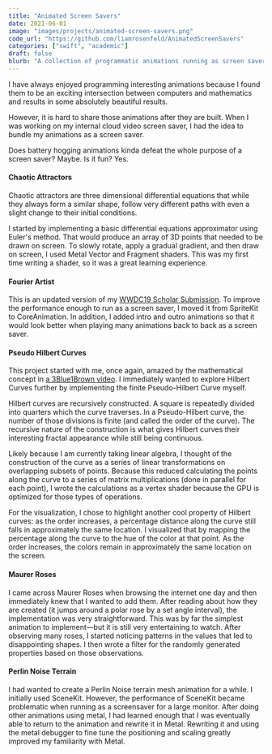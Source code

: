 ```yaml
---
title: "Animated Screen Savers"
date: 2021-06-01
image: "images/projects/animated-screen-savers.png"
code_url: "https://github.com/liamrosenfeld/AnimatedScreenSavers"
categories: ["swift", "academic"]
draft: false
blurb: "A collection of programmatic animations running as screen savers"
---
```


I have always enjoyed programming interesting animations because I found them to be an exciting intersection between computers and mathematics and results in some absolutely beautiful results.

However, it is hard to share those animations after they are built. When I was working on my internal cloud video screen saver, I had the idea to bundle my animations as a screen saver.

Does battery hogging animations kinda defeat the whole purpose of a screen saver? Maybe. Is it fun? Yes.

#### Chaotic Attractors

Chaotic attractors are three dimensional differential equations that while they always form a similar shape, follow very different paths with even a slight change to their initial conditions.

I started by implementing a basic differential equations approximator using Euler's method. That would produce an array of 3D points that needed to be drawn on screen. To slowly rotate, apply a gradual gradient, and then draw on screen, I used Metal Vector and Fragment shaders. This was my first time writing a shader, so it was a great learning experience.

#### Fourier Artist

This is an updated version of my [WWDC19 Scholar Submission](/projects/fourier-artist/). To improve the performance enough to run as a screen saver, I moved it from SpriteKit to CoreAnimation. In addition, I added intro and outro animations so that it would look better when playing many animations back to back as a screen saver.

#### Pseudo Hilbert Curves

This project started with me, once again, amazed by the mathematical concept in [a 3Blue1Brown video](https://www.youtube.com/watch?v=3s7h2MHQtxc). I immediately wanted to explore Hilbert Curves further by implementing the finite Pseudo-Hilbert Curve myself.

Hilbert curves are recursively constructed. A square is repeatedly divided into quarters which the curve traverses. In a Pseudo-Hilbert curve, the number of those divisions is finite (and called the order of the curve). The recursive nature of the construction is what gives Hilbert curves their interesting fractal appearance while still being continuous.

Likely because I am currently taking linear algebra, I thought of the construction of the curve as a series of linear transformations on overlapping subsets of points. Because this reduced calculating the points along the curve to a series of matrix multiplications (done in parallel for each point), I wrote the calculations as a vertex shader because the GPU is optimized for those types of operations.

For the visualization, I chose to highlight another cool property of Hilbert curves: as the order increases, a percentage  distance along the curve still falls in approximately the same location. I visualized that by mapping the percentage along the curve to the hue of the color at that point. As the order increases, the colors remain in approximately the same location on the screen.

#### Maurer Roses

I came across Maurer Roses when browsing the internet one day and then immediately knew that I wanted to add them. After reading about how they are created (it jumps around a polar rose by a set angle interval), the implementation was very straightforward. This was by far the simplest animation to implement—but it is still very entertaining to watch. After observing many roses, I started noticing patterns in the values that led to disappointing shapes. I then wrote a filter for the randomly generated properties based on those observations.

#### Perlin Noise Terrain

I had wanted to create a Perlin Noise terrain mesh animation for a while. I initially used SceneKit. However, the performance of SceneKit became problematic when running as a screensaver for a large monitor. After doing other animations using metal, I had learned enough that I was eventually able to return to the animation and rewrite it in Metal. Rewriting it and using the metal debugger to fine tune the positioning and scaling greatly improved my familiarity with Metal.
